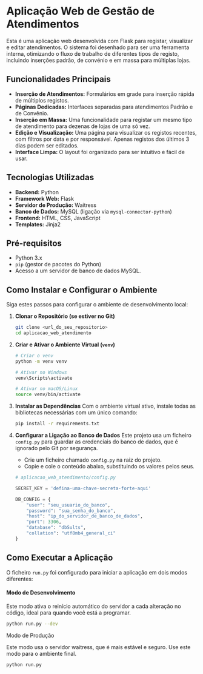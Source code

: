 # Aplicação Web de Gestão de Atendimentos

Esta é uma aplicação web desenvolvida com Flask para registar, visualizar e editar atendimentos. O sistema foi desenhado para ser uma ferramenta interna, otimizando o fluxo de trabalho de diferentes tipos de registo, incluindo inserções padrão, de convénio e em massa para múltiplas lojas.

## Funcionalidades Principais

-   **Inserção de Atendimentos:** Formulários em grade para inserção rápida de múltiplos registos.
-   **Páginas Dedicadas:** Interfaces separadas para atendimentos Padrão e de Convênio.
-   **Inserção em Massa:** Uma funcionalidade para registar um mesmo tipo de atendimento para dezenas de lojas de uma só vez.
-   **Edição e Visualização:** Uma página para visualizar os registos recentes, com filtros por data e por responsável. Apenas registos dos últimos 3 dias podem ser editados.
-   **Interface Limpa:** O layout foi organizado para ser intuitivo e fácil de usar.

## Tecnologias Utilizadas

-   **Backend:** Python
-   **Framework Web:** Flask
-   **Servidor de Produção:** Waitress
-   **Banco de Dados:** MySQL (ligação via `mysql-connector-python`)
-   **Frontend:** HTML, CSS, JavaScript
-   **Templates:** Jinja2


## Pré-requisitos

-   Python 3.x
-   `pip` (gestor de pacotes do Python)
-   Acesso a um servidor de banco de dados MySQL.

## Como Instalar e Configurar o Ambiente

Siga estes passos para configurar o ambiente de desenvolvimento local:

1.  **Clonar o Repositório (se estiver no Git)**
    ```bash
    git clone <url_do_seu_repositorio>
    cd aplicacao_web_atendimento
    ```

2.  **Criar e Ativar o Ambiente Virtual (`venv`)**
    ```bash
    # Criar o venv
    python -m venv venv

    # Ativar no Windows
    venv\Scripts\activate

    # Ativar no macOS/Linux
    source venv/bin/activate
    ```

3.  **Instalar as Dependências**
    Com o ambiente virtual ativo, instale todas as bibliotecas necessárias com um único comando:
    ```bash
    pip install -r requirements.txt
    ```

4.  **Configurar a Ligação ao Banco de Dados**
    Este projeto usa um ficheiro `config.py` para guardar as credenciais do banco de dados, que é ignorado pelo Git por segurança.
    -   Crie um ficheiro chamado `config.py` na raiz do projeto.
    -   Copie e cole o conteúdo abaixo, substituindo os valores pelos seus.

    ```python
    # aplicacao_web_atendimento/config.py

    SECRET_KEY = 'defina-uma-chave-secreta-forte-aqui'

    DB_CONFIG = {
        "user": "seu_usuario_do_banco",
        "password": "sua_senha_do_banco",
        "host": "ip_do_servidor_de_banco_de_dados",
        "port": 3306,
        "database": "dbSults",
        "collation": "utf8mb4_general_ci"
    }
    ```

## Como Executar a Aplicação

O ficheiro `run.py` foi configurado para iniciar a aplicação em dois modos diferentes:

#### Modo de Desenvolvimento
Este modo ativa o reinício automático do servidor a cada alteração no código, ideal para quando você está a programar.

```bash
python run.py --dev
```

Modo de Produção

Este modo usa o servidor waitress, que é mais estável e seguro. Use este modo para o ambiente final.

```bash
python run.py
```